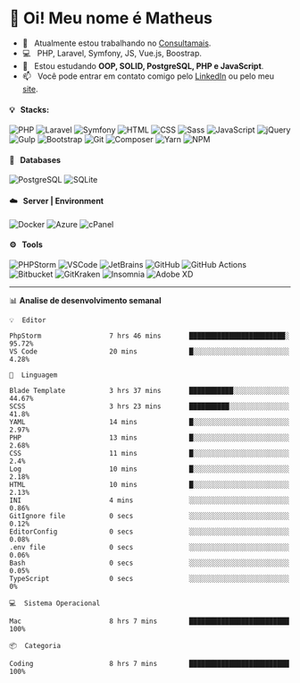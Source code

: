 # 👋 Oi! Meu nome é Matheus

- 🔭 &nbsp; Atualmente estou trabalhando no [Consultamais](https://consultamais.com.br/).
- 💻 &nbsp; PHP, Laravel, Symfony, JS, Vue.js, Boostrap.
- 🌱 &nbsp; Estou estudando **OOP, SOLID, PostgreSQL, PHP e JavaScript**.
- 📫 &nbsp; Você pode entrar em contato comigo pelo [LinkedIn](https://www.linkedin.com/in/matheuscamargoxavier/) ou pelo meu [site](https://matheuscamargo.co).

#### 💡 &nbsp; Stacks:
![PHP](https://img.shields.io/badge/-PHP-777BB4?&logo=php&logoColor=FFFFFF)
![Laravel](https://img.shields.io/badge/-Laravel-FF2D20?&logo=laravel&logoColor=FFFFFF)
![Symfony](https://img.shields.io/badge/-Symfony-000000?&logo=symfony&logoColor=FFFFFF)
![HTML](https://img.shields.io/badge/-HTML-E34F26?&logo=html5&logoColor=FFFFFF)
![CSS](https://img.shields.io/badge/-CSS-1572B6?&logo=css3&logoColor=FFFFFF)
![Sass](https://img.shields.io/badge/-Sass-CC6699?&logo=sass&logoColor=FFFFFF)
![JavaScript](https://img.shields.io/badge/-JavaScript-F7DF1E?&logo=javascript&logoColor=FFFFFF)
![jQuery](https://img.shields.io/badge/-jQuery-0769AD?&logo=jquery&logoColor=FFFFFF)
![Gulp](https://img.shields.io/badge/-Gulp-CF4647?&logo=gulp&logoColor=FFFFFF)
![Bootstrap](https://img.shields.io/badge/-Bootstrap-7952B3?&logo=bootstrap&logoColor=FFFFFF)
![Git](https://img.shields.io/badge/-Git-F05032?&logo=git&logoColor=FFFFFF)
![Composer](https://img.shields.io/badge/-Composer-885630?&logo=composer&logoColor=FFFFFF)
![Yarn](https://img.shields.io/badge/-Yarn-2C8EBB?&logo=yarn&logoColor=FFFFFF)
![NPM](https://img.shields.io/badge/-npm-CB3837?&logo=npm&logoColor=FFFFFF)

#### 💾 &nbsp; Databases
![PostgreSQL](https://img.shields.io/badge/-PostgreSQL-336791?&logo=PostgreSQL&logoColor=FFFFFF)
![SQLite](https://img.shields.io/badge/-SQLite-003B57?&logo=SQLite&logoColor=FFFFFF)

#### ☁️ &nbsp; Server | Environment
![Docker](https://img.shields.io/badge/-Docker-2496ED?&logo=docker&logoColor=FFFFFF)
![Azure](https://img.shields.io/badge/-Azure-0089D6?&logo=microsoft%20azure&logoColor=FFFFFF)
![cPanel](https://img.shields.io/badge/-cPanel-FF6C2C?&logo=cpanel&logoColor=FFFFFF)

#### ⚙️ &nbsp; Tools
![PHPStorm](https://img.shields.io/badge/-PHPStorm-000000?&logo=PHPStorm&logoColor=FFFFFF)
![VSCode](https://img.shields.io/badge/-VSCode-007ACC?&logo=Visual%20Studio%20Code&logoColor=FFFFFF) 
![JetBrains](https://img.shields.io/badge/-JetBrains-000000?&logo=jetbrains&logoColor=FFFFFF) 
![GitHub](https://img.shields.io/badge/-GitHub-181717?&logo=github&logoColor=FFFFFF) 
![GitHub Actions](https://img.shields.io/badge/-GitHub%20Actions-181717?&logo=GitHub%20Actions&logoColor=FFFFFF) 
![Bitbucket](https://img.shields.io/badge/-Bitbucket-0052CC?&logo=bitbucket&logoColor=FFFFFF)
![GitKraken](https://img.shields.io/badge/-GitKraken-179287?&logo=GitKraken&logoColor=FFFFFF)
![Insomnia](https://img.shields.io/badge/-Insomnia-5849BE?&logo=Insomnia&logoColor=FFFFFF)
![Adobe XD](https://img.shields.io/badge/-Adobe%20XD-FF61F6?&logo=adobe%20xd&logoColor=FFFFFF) 
_______

📊  **Analise de desenvolvimento semanal**
```text
💡  Editor

PhpStorm                 7 hrs 46 mins       ████████████████████████░     95.72%
VS Code                  20 mins             █░░░░░░░░░░░░░░░░░░░░░░░░      4.28%
```
```text
💬  Linguagem

Blade Template           3 hrs 37 mins       ███████████░░░░░░░░░░░░░░     44.67%
SCSS                     3 hrs 23 mins       ██████████░░░░░░░░░░░░░░░      41.8%
YAML                     14 mins             █░░░░░░░░░░░░░░░░░░░░░░░░      2.97%
PHP                      13 mins             █░░░░░░░░░░░░░░░░░░░░░░░░      2.68%
CSS                      11 mins             █░░░░░░░░░░░░░░░░░░░░░░░░       2.4%
Log                      10 mins             █░░░░░░░░░░░░░░░░░░░░░░░░      2.18%
HTML                     10 mins             █░░░░░░░░░░░░░░░░░░░░░░░░      2.13%
INI                      4 mins              ░░░░░░░░░░░░░░░░░░░░░░░░░      0.86%
GitIgnore file           0 secs              ░░░░░░░░░░░░░░░░░░░░░░░░░      0.12%
EditorConfig             0 secs              ░░░░░░░░░░░░░░░░░░░░░░░░░      0.08%
.env file                0 secs              ░░░░░░░░░░░░░░░░░░░░░░░░░      0.06%
Bash                     0 secs              ░░░░░░░░░░░░░░░░░░░░░░░░░      0.05%
TypeScript               0 secs              ░░░░░░░░░░░░░░░░░░░░░░░░░         0%
```
```text
💻  Sistema Operacional

Mac                      8 hrs 7 mins        █████████████████████████       100%
```
```text
📦  Categoria

Coding                   8 hrs 7 mins        █████████████████████████       100%
```
